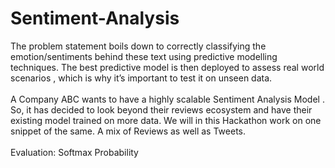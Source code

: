# Sentiment-Analysis

The problem statement boils down to correctly classifying the emotion/sentiments behind these text using predictive modelling techniques. The best predictive model is then deployed to assess real world scenarios , which is why it’s important to test it on unseen data. <br />
<br />
A Company ABC wants to have a highly scalable Sentiment Analysis Model . So, it has decided to look beyond their reviews ecosystem and have their existing model trained on more data. We will in this Hackathon work on one snippet of the same. A mix of Reviews as well as Tweets.<br />
<br />
Evaluation: Softmax Probability<br />
